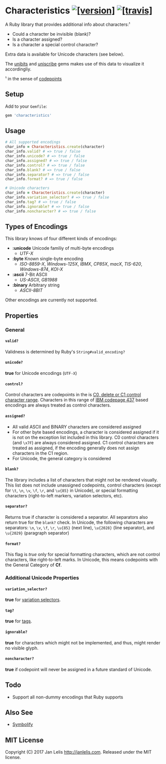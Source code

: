 # Characteristics [![[version]](https://badge.fury.io/rb/characteristics.svg)](http://badge.fury.io/rb/characteristics)  [![[travis]](https://travis-ci.org/janlelis/characteristics.svg)](https://travis-ci.org/janlelis/characteristics)

A Ruby library that provides additional info about characters:¹

- Could a character be invisible (blank)?
- Is a character assigned?
- Is a character a special control character?

Extra data is available for Unicode characters (see below).

The [unibits](https://github.com/janlelis/unibits) and [uniscribe](https://github.com/janlelis/uniscribe) gems makes use of this data to visualize it accordingliy.

¹ in the sense of [codepoints](https://en.wikipedia.org/wiki/Codepoint)

## Setup

Add to your `Gemfile`:

```ruby
gem 'characteristics'
```

## Usage

```ruby
# All supported encodings
char_info = Characteristics.create(character)
char_info.valid? # => true / false
char_info.unicode? # => true / false
char_info.assigned? # => true / false
char_info.control? # => true / false
char_info.blank? # => true / false
char_info.separator? # => true / false
char_info.format? # => true / false

# Unicode characters
char_info = Characteristics.create(character)
char_info.variation_selector? # => true / false
char_info.tag? # => true / false
char_info.ignorable? # => true / false
char_info.noncharacter? # => true / false
```

## Types of Encodings

This library knows of four different kinds of encodings:

- **:unicode** Unicode familiy of multi-byte encodings
  - *UTF-X*
- **:byte** Known single-byte encoding
  - *ISO-8859-X*, *Windows-125X*, *IBMX*, *CP85X*, *macX*, *TIS-620*, *Windows-874*, *KOI-X*
- **:ascii** 7-Bit ASCII
  - *US-ASCII*, *GB1988*
- **:binary** Arbitrary string
  - *ASCII-8BIT*

Other encodings are currently not supported.

## Properties

### General

#### `valid?`

Validness is determined by Ruby's `String#valid_encoding?`

#### `unicode?`

**true** for Unicode encodings (`UTF-X`)

#### `control?`

Control characters are codepoints in the is [C0, delete or C1 control character range](https://en.wikipedia.org/wiki/C0_and_C1_control_codes). Characters in this range of [IBM codepage 437](https://en.wikipedia.org/wiki/Code_page_437) based encodings are always treated as control characters.

#### `assigned?`

- All valid ASCII and BINARY characters are considered assigned
- For other byte based encodings, a character is considered assigned if it is not on the exception list included in this library. C0 control characters (and `\x7F`) are always considered assigned. C1 control characters are treated as assigned, if the encoding generally does not assign characters in the C1 region.
- For Unicode, the general category is considered

#### `blank?`

The library includes a list of characters that might not be rendered visually. This list does not include unassigned codepoints, control characters (except for `\t`, `\n`, `\v`, `\f`, `\r`, and `\u{85}` in Unicode), or special formatting characters (right-to-left markers, variation selectors, etc).

#### `separator?`

Returns true if character is considered a separator. All separators also return true for the `blank?` check. In Unicode, the following characters are separators: `\n`, `\v`, `\f`, `\r`, `\u{85}` (next line), `\u{2028}` (line separator), and `\u{2029}` (paragraph separator)

#### `format?`

This flag is *true* only for special formatting characters, which are not control characters, like right-to-left marks. In Unicode, this means codepoints with the General Category of **Cf**.

### Additional Unicode Properties

#### `variation_selector?`

**true** for [variation selectors](https://en.wikipedia.org/wiki/Variation_Selector).

#### `tag?`

**true** for [tags](https://en.wikipedia.org/wiki/Tags_(Unicode_block)).

#### `ignorable?`

**true** for characters which might not be implemented, and thus, might render no visible glyph.

#### `noncharacter?`

**true** if codepoint will never be assigned in a future standard of Unicode.

## Todo

- Support all non-dummy encodings that Ruby supports

## Also See

- [Symbolify](https://github.com/janlelis/symbolify)

## MIT License

Copyright (C) 2017 Jan Lelis <http://janlelis.com>. Released under the MIT license.
